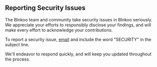 ## Reporting Security Issues

The Blnkoo team and community take security issues in Blnkoo seriously. We appreciate your efforts to responsibly disclose your findings, and will make every effort to acknowledge your contributions.

To report a security issue, [email](akki.hck16@gmail.com) and include the word "SECURITY" in the subject line.

We'll endeavor to respond quickly, and will keep you updated throughout the process.

